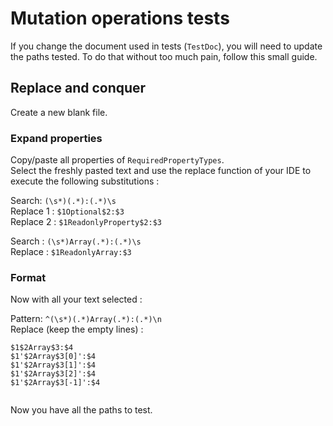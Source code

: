 # Mutation operations tests

If you change the document used in tests (`TestDoc`), you will need to update the paths tested.
To do that without too much pain, follow this small guide.

## Replace and conquer

Create a new blank file.

### Expand properties
Copy/paste all properties of `RequiredPropertyTypes`.  
Select the freshly pasted text and use the replace function of your IDE to execute the following substitutions :

Search: `(\s*)(.*):(.*)\s`  
Replace 1 : `$1Optional$2:$3`  
Replace 2 : `$1ReadonlyProperty$2:$3`

Search : `(\s*)Array(.*):(.*)\s`  
Replace : `$1ReadonlyArray:$3`

### Format
Now with all your text selected :

Pattern: `^(\s*)(.*)Array(.*):(.*)\n`  
Replace (keep the empty lines) :
```
$1$2Array$3:$4
$1'$2Array$3[0]':$4
$1'$2Array$3[1]':$4
$1'$2Array$3[2]':$4
$1'$2Array$3[-1]':$4


```

Now you have all the paths to test.